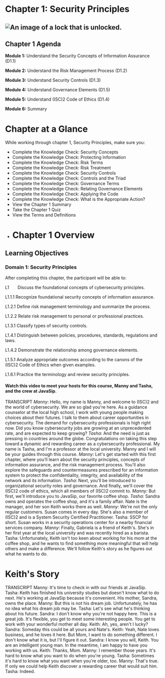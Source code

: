 # Chapter 1: Security Principles

## ![An image of a lock that is unlocked.](https://learn.isc2.org/content/enforced/9541-CC-SPT-GLOBAL-1ED-1M/build/chapter_01/assets/EDU-ELCC-70820-ch01_ppt_cover.jpeg "An image of a lock that is unlocked.")

## Chapter 1 Agenda

**Module 1:** Understand the Security Concepts of Information Assurance (D1.1)

**Module 2:** Understand the Risk Management Process (D1.2)

**Module 3:** Understand Security Controls (D1.3)

**Module 4:** Understand Governance Elements (D1.5)

**Module 5:** Understand (ISC)2 Code of Ethics (D1.4)

**Module 6:** Summary
# Chapter at a Glance

While working through chapter 1, Security Principles, make sure you: 

-   Complete the Knowledge Check: Security Concepts
-   Complete the Knowledge Check: Protecting Information
-   Complete the Knowledge Check: Risk Terms
-   Complete the Knowledge Check: Risk Treatment
-   Complete the Knowledge Check: Security Controls
-   Complete the Knowledge Check: Controls and the Triad
-   Complete the Knowledge Check: Governance Terms
-   Complete the Knowledge Check: Relating Governance Elements
-   Complete the Knowledge Check: Applying the Code
-   Complete the Knowledge Check: What is the Appropriate Action?
-   View the Chapter 1 Summary
-   Take the Chapter 1 Quiz
-   View the Terms and Definitions
- # Chapter 1 Overview

## Learning Objectives

### Domain 1: Security Principles

After completing this chapter, the participant will be able to: 

L1       Discuss the foundational concepts of cybersecurity principles.

L1.1.1 Recognize foundational security concepts of information assurance.

L1.2.1 Define risk management terminology and summarize the process.

L1.2.2 Relate risk management to personal or professional practices.

L1.3.1  Classify types of security controls.

L1.4.1 Distinguish between policies, procedures, standards, regulations and laws.

L1.4.2 Demonstrate the relationship among governance elements.

L1.5.1 Analyze appropriate outcomes according to the canons of the (ISC)2 Code of Ethics when given examples.

L1.6.1 Practice the terminology and review security principles.

#### Watch this video to meet your hosts for this course, Manny and Tasha, and the crew at JavaSip.
TRANSCRIPT
_Manny_: Hello, my name is Manny, and welcome to (ISC)2 and the world of cybersecurity. We are so glad you're here. As a guidance counselor at the local high school, I work with young people making choices about their futures. I talk to them about career opportunities in cybersecurity. The demand for cybersecurity professionals is high right now. Did you know cybersecurity jobs are growing at an unprecedented rate, and are expected to keep growing? 
_Tasha_: And the need is just as pressing in countries around the globe. Congratulations on taking this step toward a dynamic and rewarding career as a cybersecurity professional. My name is Tasha, and I'm a professor at the local university. Manny and I will be your guides through this course. 
_Manny_: Let's get started with this first chapter, where you’ll learn about the security principles, concepts of information assurance, and the risk management process. You'll also explore the safeguards and countermeasures prescribed for an information system to protect the confidentiality, integrity, and availability of the network and its information. 
_Tasha_: Next, you'll be introduced to organizational security roles and governance. And finally, we'll cover the (ISC)2 code of ethics, which all members of (ISC)2 commit to. _Manny:_ But first, we'll introduce you to JavaSip, our favorite coffee shop. 
_Tasha_: Sandra owns and operates the coffee shop, and it's a family affair. Nate is the manager, and her son Keith works there as well. 
_Manny_: We're not the only regular customers. Susan comes in every day. She's also a member of (ISC)2 and is a System Security Certified Practitioner. Tasha: SSCP for short. Susan works in a security operations center for a nearby financial services company. _Manny_: Finally, Gabriela is a friend of Keith's. She's in her first year at the local university and was recently hired as a barista. Tasha: Unfortunately, Keith isn't too keen about working for his mom at the coffee shop, and he wants to find something more meaningful that will help others and make a difference. We'll follow Keith's story as he figures out what he wants to do.

# Keith's Story
TRANSCRIPT
Manny: It's time to check in with our friends at JavaSip. Tasha: Keith has finished his university studies but doesn't know what to do next. He's working at JavaSip because it's convenient. His mother, Sandra, owns the place. Manny: But this is not his dream job. Unfortunately, he has no idea what his dream job may be. Tasha: Let's see what he's thinking about his future. Sandra: I don't know why you're not happy here. This is a great job. It's flexible, you get to meet some interesting people. You get to work with your wonderful mother all day. Keith: Ah, yes, aren't I lucky? Sandra: Someday this could be all yours and Nate's. Keith: Yeah, Nate loves business, and he loves it here. But Mom, I want to do something different. I don't know what it is, but I'll figure it out. Sandra: I know you will, Keith. You are an intelligent young man. In the meantime, I am happy to have you working with us. Keith: Thanks, Mom. Manny: I remember those years. It's hard to know what you want to do when you're young. Tasha: Sometimes it's hard to know what you want when you're older, too. Manny: That's true. If only we could help Keith discover a rewarding career that would suit him. Tasha: Indeed.